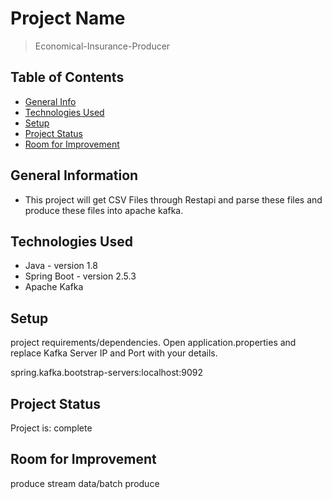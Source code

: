 # Project Name
> Economical-Insurance-Producer


## Table of Contents
* [General Info](#general-information)
* [Technologies Used](#technologies-used)
* [Setup](#setup)
* [Project Status](#project-status)
* [Room for Improvement](#room-for-improvement)


## General Information
- This project will get CSV Files through Restapi and parse these files and produce these files into apache kafka. 

## Technologies Used
- Java - version 1.8
- Spring Boot - version 2.5.3
- Apache Kafka 



## Setup
project requirements/dependencies.
Open application.properties and replace Kafka Server IP and Port with your details.

spring.kafka.bootstrap-servers:localhost:9092


## Project Status
Project is:  complete 


## Room for Improvement
produce stream data/batch produce


